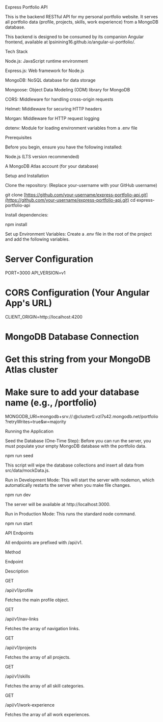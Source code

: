Express Portfolio API

This is the backend RESTful API for my personal portfolio website. It serves all portfolio data (profile, projects, skills, work experience) from a MongoDB database.

This backend is designed to be consumed by its companion Angular frontend, available at lpsinining16.github.io/angular-ui-portfolio/.

Tech Stack

Node.js: JavaScript runtime environment

Express.js: Web framework for Node.js

MongoDB: NoSQL database for data storage

Mongoose: Object Data Modeling (ODM) library for MongoDB

CORS: Middleware for handling cross-origin requests

Helmet: Middleware for securing HTTP headers

Morgan: Middleware for HTTP request logging

dotenv: Module for loading environment variables from a .env file

Prerequisites

Before you begin, ensure you have the following installed:

Node.js (LTS version recommended)

A MongoDB Atlas account (for your database)

Setup and Installation

Clone the repository:
(Replace your-username with your GitHub username)

git clone [https://github.com/your-username/express-portfolio-api.git](https://github.com/your-username/express-portfolio-api.git)
cd express-portfolio-api


Install dependencies:

npm install


Set up Environment Variables:
Create a .env file in the root of the project and add the following variables.

# Server Configuration
PORT=3000
API_VERSION=v1

# CORS Configuration (Your Angular App's URL)
CLIENT_ORIGIN=http://localhost:4200

# MongoDB Database Connection
# Get this string from your MongoDB Atlas cluster
# Make sure to add your database name (e.g., /portfolio)
MONGODB_URI=mongodb+srv://<username>:<password>@cluster0.vzl7s42.mongodb.net/portfolio?retryWrites=true&w=majority


Running the Application

Seed the Database (One-Time Step):
Before you can run the server, you must populate your empty MongoDB database with the portfolio data.

npm run seed


This script will wipe the database collections and insert all data from src/data/mockData.js.

Run in Development Mode:
This will start the server with nodemon, which automatically restarts the server when you make file changes.

npm run dev


The server will be available at http://localhost:3000.

Run in Production Mode:
This runs the standard node command.

npm run start


API Endpoints

All endpoints are prefixed with /api/v1.

Method

Endpoint

Description

GET

/api/v1/profile

Fetches the main profile object.

GET

/api/v1/nav-links

Fetches the array of navigation links.

GET

/api/v1/projects

Fetches the array of all projects.

GET

/api/v1/skills

Fetches the array of all skill categories.

GET

/api/v1/work-experience

Fetches the array of all work experiences.